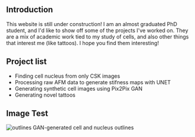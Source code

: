 ## Introduction

This website is still under construction! I am an almost graduated PhD student, and I'd like to show off some of the projects I've worked on. They are a mix of academic work tied to my study of cells, and also other things that interest me (like tattoos). I hope you find them interesting!

## Project list

- Finding cell nucleus from only CSK images
- Processing raw AFM data to generate stifness maps with UNET
- Generating synthetic cell images using Pix2Pix GAN
- Generating novel tattoos

## Image Test
![outlines](https://user-images.githubusercontent.com/67687023/94910324-7ccab200-049c-11eb-8180-0fbddcd6b18d.png)
GAN-generated cell and nucleus outlines
